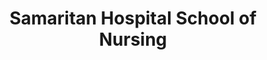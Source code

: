 ---
layout: repo
title: "Samaritan Hospital School of Nursing"
id: 22794
permalink: repos/22794/
---